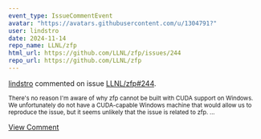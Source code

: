 ```yaml
---
event_type: IssueCommentEvent
avatar: "https://avatars.githubusercontent.com/u/1304791?"
user: lindstro
date: 2024-11-14
repo_name: LLNL/zfp
html_url: https://github.com/LLNL/zfp/issues/244
repo_url: https://github.com/LLNL/zfp
---
```


<a href='https://github.com/lindstro' target='_blank'>lindstro</a> commented on issue <a href='https://github.com/LLNL/zfp/issues/244' target='_blank'>LLNL/zfp#244</a>.

<small>There's no reason I'm aware of why zfp cannot be built with CUDA support on Windows.  We unfortunately do not have a CUDA-capable Windows machine that would allow us to reproduce the issue, but it seems unlikely that the issue is related to zfp....</small>

<a href='https://github.com/LLNL/zfp/issues/244' target='_blank'>View Comment</a>